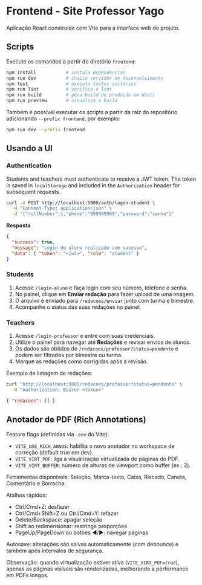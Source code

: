 # Frontend - Site Professor Yago

Aplicação React construída com Vite para a interface web do projeto.

## Scripts

Execute os comandos a partir do diretório `frontend`:

```bash
npm install           # instala dependências
npm run dev           # inicia servidor de desenvolvimento
npm test              # executa testes unitários
npm run lint          # verifica o lint
npm run build         # gera build de produção em dist/
npm run preview       # visualiza o build
```

Também é possível executar os scripts a partir da raiz do repositório adicionando `--prefix frontend`, por exemplo:

```bash
npm run dev --prefix frontend
```

## Usando a UI

### Authentication

Students and teachers must authenticate to receive a JWT token. The token is saved in `localStorage` and included in the `Authorization` header for subsequent requests.

```bash
curl -X POST http://localhost:5000/auth/login-student \
  -H "Content-Type: application/json" \
  -d '{"rollNumber":1,"phone":"999999999","password":"senha"}'
```

**Resposta**

```json
{
  "success": true,
  "message": "Login do aluno realizado com sucesso",
  "data": { "token": "<jwt>", "role": "student" }
}
```

### Students

1. Acesse `/login-aluno` e faça login com seu número, telefone e senha.
2. No painel, clique em **Enviar redação** para fazer upload de uma imagem.
3. O arquivo é enviado para `/redacoes/enviar` junto com turma e bimestre.
4. Acompanhe o status das suas redações no painel.

### Teachers

1. Acesse `/login-professor` e entre com suas credenciais.
2. Utilize o painel para navegar até **Redações** e revisar envios de alunos.
3. Os dados são obtidos de `/redacoes/professor?status=pendente` e podem ser filtrados por bimestre ou turma.
4. Marque as redações como corrigidas após a revisão.

Exemplo de listagem de redações:

```bash
curl "http://localhost:5000/redacoes/professor?status=pendente" \
  -H "Authorization: Bearer <token>"
```

```json
{ "redacoes": [] }
```

## Anotador de PDF (Rich Annotations)

Feature flags (definidas via `.env` do Vite):

- `VITE_USE_RICH_ANNOS`: habilita o novo anotador no workspace de correção (default true em dev).
- `VITE_VIRT_PDF`: liga a visualização virtualizada de páginas do PDF.
- `VITE_VIRT_BUFFER`: número de alturas de viewport como buffer (ex.: 2).

Ferramentas disponíveis: Seleção, Marca-texto, Caixa, Riscado, Caneta, Comentário e Borracha.

Atalhos rápidos:

- Ctrl/Cmd+Z: desfazer
- Ctrl/Cmd+Shift+Z ou Ctrl/Cmd+Y: refazer
- Delete/Backspace: apagar seleção
- Shift ao redimensionar: restringe proporções
- PageUp/PageDown ou botões ◀/▶: navegar páginas

Autosave: alterações são salvas automaticamente (com debounce) e também após intervalos de segurança.

Observação: quando virtualização estiver ativa (`VITE_VIRT_PDF=true`), apenas as páginas visíveis são renderizadas, melhorando a performance em PDFs longos.
